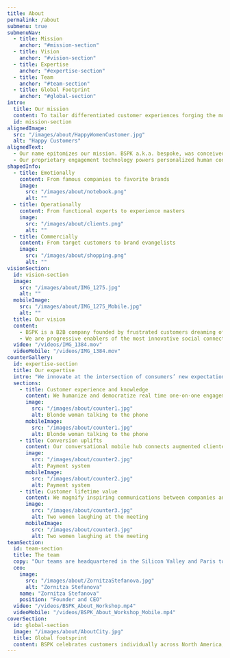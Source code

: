 ```yaml
---
title: About
permalink: /about
submenu: true
submenuNav:
  - title: Mission
    anchor: "#mission-section" 
  - title: Vision
    anchor: "#vision-section"
  - title: Expertise
    anchor: "#expertise-section"
  - title: Team
    anchor: "#team-section"
  - title: Global Footprint
    anchor: "#global-section"
intro:
  title: Our mission
  content: To tailor differentiated customer experiences forging the most sustainable relationships
  id: mission-section
alignedImage:
  src: "/images/about/HappyWomenCustomer.jpg"
  alt: "Happy Customers"
alignedText:
  - Our name epitomizes our mission. BSPK a.k.a. bespoke, was conceived to customize exclusive user journeys capturing rich data while making each customer feel unique and inspired by informed recommendations.
  - Our proprietary engagement technology powers personalized human connections at the heart of <strong>transformative outcomes for our clients:</strong>
shapedInfo:
  - title: Emotionally
    content: From famous companies to favorite brands
    image:
      src: "/images/about/notebook.png"
      alt: ""
  - title: Operationally
    content: From functional experts to experience masters
    image:
      src: "/images/about/clients.png"
      alt: ""
  - title: Commercially
    content: From target customers to brand evangelists
    image:
      src: "/images/about/shopping.png"
      alt: ""
visionSection:
  id: vision-section
  image:
    src: "/images/about/IMG_1275.jpg"
    alt: ""
  mobileImage:
    src: "/images/about/IMG_1275_Mobile.jpg"
    alt: ""
  title: Our vision
  content:
    - BSPK is a B2B company founded by frustrated customers dreaming of a great shopping experience. We behave like a B2C community and put the customer at the center of everything we do to bring human relationships at the forefront of our clients’ growth strategies. 
    - We are progressive enablers of the most innovative social connector in customer journey digitization.
  video: "/videos/IMG_1384.mov"
  videoMobile: "/videos/IMG_1384.mov"
counterGallery:
  id: expertise-section
  title: Our expertise
  intro: "We innovate at the intersection of consumers’ new expectations and our clients’ ambitions. Our expertise revolves around three building blocks unlocking meaningful interactions:"
  sections:
    - title: Customer experience and knowledge
      content: We humanize and democratize real time one-on-one engagement for sales advisors through highly personalized shopping journeys delivering superior insight. Both remotely and in proximity.
      image:
        src: "/images/about/counter1.jpg"
        alt: Blonde woman talking to the phone
      mobileImage:
        src: "/images/about/counter1.jpg"
        alt: Blonde woman talking to the phone
    - title: Conversion uplifts
      content: Our conversational mobile hub connects augmented clienteling to actionable data resulting in unprecedented transaction uplifts. We help where it typically gets messy.
      image:
        src: "/images/about/counter2.jpg"
        alt: Payment system
      mobileImage:
        src: "/images/about/counter2.jpg"
        alt: Payment system
    - title: Customer lifetime value
      content: We magnify inspiring communications between companies and customers to foster long-lasting loyalty and advocacy.
      image:
        src: "/images/about/counter3.jpg"
        alt: Two women laughing at the meeting
      mobileImage:
        src: "/images/about/counter3.jpg"
        alt: Two women laughing at the meeting
teamSection:
  id: team-section
  title: The team
  copy: "Our teams are headquartered in the Silicon Valley and Paris to offer the best of both worlds to our clients: the chemistry of visionary tech experts and creative experience makers. Where BSPK brings Logic and Magic together."
  ceo:
    image:
      src: "/images/about/ZornitzaStefanova.jpg"
      alt: "Zornitza Stefanova"
    name: "Zornitza Stefanova"
    position: "Founder and CEO"
  video: "/videos/BSPK_About_Workshop.mp4"
  videoMobile: "/videos/BSPK_About_Workshop_Mobile.mp4"
coverSection:
  id: global-section
  image: "/images/about/AboutCity.jpg"
  title: Global footsprint
  content: BSPK celebrates customers individually across North America, Europe and APAC.
---
```


<Internal-Intro/>
<Internal-AlignedImage/>
<Internal-AlignedText/>
<Internal-ShapedInfo/>
<Internal-VisionSection/>
<Internal-CounterGallery page="about"/>
<Internal-TeamSection/>
<Internal-CoverSection/>
<Newsletter/>

